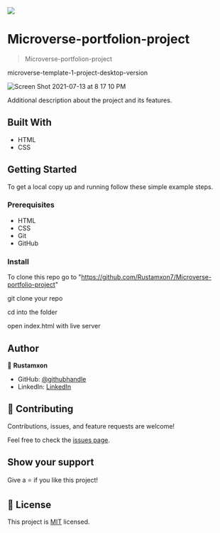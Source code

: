 ![](https://img.shields.io/badge/Microverse-blueviolet)

# Microverse-portfolion-project

> Microverse-portfolion-project

microverse-template-1-project-desktop-version

![Screen Shot 2021-07-13 at 8 17 10 PM](https://user-images.githubusercontent.com/69011963/125478570-5eb5c0ab-d5a3-457a-909b-25e01a7f92d2.png)

Additional description about the project and its features.

## Built With

- HTML
- CSS

## Getting Started

To get a local copy up and running follow these simple example steps.

### Prerequisites

- HTML
- CSS
- Git
- GitHub

### Install

To clone this repo go to "https://github.com/Rustamxon7/Microverse-portfolio-project"

git clone your repo

cd into the folder

open index.html with live server

## Author

👤 **Rustamxon**

- GitHub: [@githubhandle](https://github.com/Rustamxon7)
- LinkedIn: [LinkedIn](https://www.linkedin.com/in/rustamjon-tolipov-6a831020b)

## 🤝 Contributing

Contributions, issues, and feature requests are welcome!

Feel free to check the [issues page](https://github.com/Rustamxon7/Microverse-portfolio-project/issues).

## Show your support

Give a ⭐️ if you like this project!

## 📝 License

This project is [MIT](./MIT.md) licensed.

